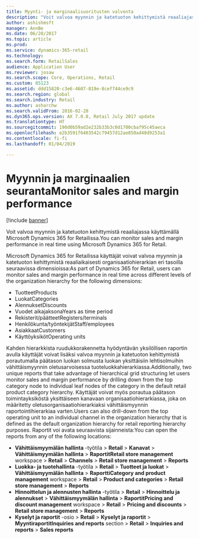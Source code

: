 ```yaml
---
title: Myynti- ja marginaalisuoritusten valvonta
description: "Voit valvoa myynnin ja katetuoton kehittymistä reaaliajassa käyttämällä Microsoft Dynamics 365 for Retailissa."
author: ashishmsft
manager: AnnBe
ms.date: 06/20/2017
ms.topic: article
ms.prod: 
ms.service: dynamics-365-retail
ms.technology: 
ms.search.form: RetailSales
audience: Application User
ms.reviewer: josaw
ms.search.scope: Core, Operations, Retail
ms.custom: 85123
ms.assetid: ddd15820-c3e6-4607-819e-8cef744ce9c9
ms.search.region: global
ms.search.industry: Retail
ms.author: asharchw
ms.search.validFrom: 2016-02-28
ms.dyn365.ops.version: AX 7.0.0, Retail July 2017 update
ms.translationtype: HT
ms.sourcegitcommit: 190d0b59ad2e232b33b3c0d1700cbaf95c45aeca
ms.openlocfilehash: e2b3591f6403542c79457d12ae850ad40d9253a1
ms.contentlocale: fi-fi
ms.lasthandoff: 01/04/2019

---
```


# <a name="monitor-sales-and-margin-performance"></a><span data-ttu-id="ddea2-103">Myynnin ja marginaalien seuranta</span><span class="sxs-lookup"><span data-stu-id="ddea2-103">Monitor sales and margin performance</span></span>

[!include [banner](includes/banner.md)]

<span data-ttu-id="ddea2-104">Voit valvoa myynnin ja katetuoton kehittymistä reaaliajassa käyttämällä Microsoft Dynamics 365 for Retailissa.</span><span class="sxs-lookup"><span data-stu-id="ddea2-104">You can monitor sales and margin performance in real time using Microsoft Dynamics 365 for Retail.</span></span>

<span data-ttu-id="ddea2-105">Microsoft Dynamics 365 for Retailissa käyttäjät voivat valvoa myynnin ja katetuoton kehittymistä reaaliaikaisesti organisaatiohierarkian eri tasoilla seuraavissa dimensioissa:</span><span class="sxs-lookup"><span data-stu-id="ddea2-105">As part of Dynamics 365 for Retail, users can monitor sales and margin performance in real time across different levels of the organization hierarchy for the following dimensions:</span></span>

- <span data-ttu-id="ddea2-106">Tuotteet</span><span class="sxs-lookup"><span data-stu-id="ddea2-106">Products</span></span>
- <span data-ttu-id="ddea2-107">Luokat</span><span class="sxs-lookup"><span data-stu-id="ddea2-107">Categories</span></span>
- <span data-ttu-id="ddea2-108">Alennukset</span><span class="sxs-lookup"><span data-stu-id="ddea2-108">Discounts</span></span>
- <span data-ttu-id="ddea2-109">Vuodet aikajaksona</span><span class="sxs-lookup"><span data-stu-id="ddea2-109">Years as time period</span></span>
- <span data-ttu-id="ddea2-110">Rekisterit/päätteet</span><span class="sxs-lookup"><span data-stu-id="ddea2-110">Registers/terminals</span></span>
- <span data-ttu-id="ddea2-111">Henkilökunta/työntekijät</span><span class="sxs-lookup"><span data-stu-id="ddea2-111">Staff/employees</span></span>
- <span data-ttu-id="ddea2-112">Asiakkaat</span><span class="sxs-lookup"><span data-stu-id="ddea2-112">Customers</span></span>
- <span data-ttu-id="ddea2-113">Käyttöyksiköt</span><span class="sxs-lookup"><span data-stu-id="ddea2-113">Operating units</span></span>

<span data-ttu-id="ddea2-114">Kahden hierarkkista ruudukkorakennetta hyödyntävän yksilöllisen raportin avulla käyttäjät voivat lisäksi valvoa myynnin ja katetuoton kehittymistä porautumalla päätason luokan solmusta luokan yksittäisiin lehtisolmuihin vähittäismyynnin oletusarvoisessa tuoteluokkahierarkiassa.</span><span class="sxs-lookup"><span data-stu-id="ddea2-114">Additionally, two unique reports that take advantage of hierarchical grid structuring let users monitor sales and margin performance by drilling down from the top category node to individual leaf nodes of the category in the default retail product category hierarchy.</span></span> <span data-ttu-id="ddea2-115">Käyttäjät voivat myös porautua päätason toimintayksiköstä yksittäiseen kanavaan organisaatiohierarkiassa, joka on määritetty oletusorganisaatiohierarkiaksi vähittäismyynnin raportointihierarkiaa varten.</span><span class="sxs-lookup"><span data-stu-id="ddea2-115">Users can also drill-down from the top operating unit to an individual channel in the organization hierarchy that is defined as the default organization hierarchy for retail reporting hierarchy purposes.</span></span> <span data-ttu-id="ddea2-116">Raportit voi avata seuraavista sijainneista:</span><span class="sxs-lookup"><span data-stu-id="ddea2-116">You can open the reports from any of the following locations:</span></span>

- <span data-ttu-id="ddea2-117">**Vähittäismyymälän hallinta** -työtila &gt; **Retail** &gt; **Kanavat** &gt; **Vähittäismyymälän hallinta** &gt; **Raportit**</span><span class="sxs-lookup"><span data-stu-id="ddea2-117">**Retail store management** workspace &gt; **Retail** &gt; **Channels** &gt; **Retail store management** &gt; **Reports**</span></span>
- <span data-ttu-id="ddea2-118">**Luokka- ja tuotehallinta** -työtila &gt; **Retail** &gt; **Tuotteet ja luokat** &gt; **Vähittäismyymälän hallinta** &gt; **Raportti**</span><span class="sxs-lookup"><span data-stu-id="ddea2-118">**Category and product management** workspace &gt; **Retail** &gt; **Product and categories** &gt; **Retail store management** &gt; **Reports**</span></span>
- <span data-ttu-id="ddea2-119">**Hinnoittelun ja alennusten hallinta** -työtila &gt; **Retail** &gt; **Hinnoittelu ja alennukset** &gt; **Vähittäismyymälän hallinta** &gt; **Raportit**</span><span class="sxs-lookup"><span data-stu-id="ddea2-119">**Pricing and discount management** workspace &gt; **Retail** &gt; **Pricing and discounts** &gt; **Retail store management** &gt; **Reports**</span></span>
- <span data-ttu-id="ddea2-120">**Kyselyt ja raportit** -osio &gt; **Retail** &gt; **Kyselyt ja raportit** &gt; **Myyntiraportit**</span><span class="sxs-lookup"><span data-stu-id="ddea2-120">**Inquiries and reports** section &gt; **Retail** &gt; **Inquiries and reports** &gt; **Sales reports**</span></span>


